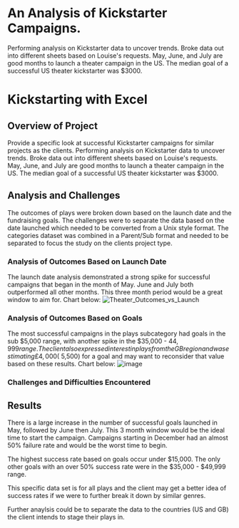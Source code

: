 # An Analysis of Kickstarter Campaigns.
Performing analysis on Kickstarter data to uncover trends. Broke data out into different sheets based on Louise's requests.
May, June, and July are good months to launch a theater campaign in the US. The median goal of a successful US theater kickstarter was $3000. 


# Kickstarting with Excel

## Overview of Project
Provide a specific look at successful Kickstarter campaigns for similar projects as the clients. Performing analysis on Kickstarter data to uncover trends. 
Broke data out into different sheets based on Louise's requests.
May, June, and July are good months to launch a theater campaign in the US. The median goal of a successful US theater kickstarter was $3000. 

## Analysis and Challenges
The outcomes of plays were broken down based on the launch date and the fundraising goals. The challenges were to separate the data based on the date launched which needed to be converted from a Unix style format. The categories dataset was combined in a Parent/Sub format and needed to be separated to focus the study on the clients project type.

### Analysis of Outcomes Based on Launch Date
The launch date analysis demonstrated a strong spike for successful campaigns that began in the month of May. June and July both outperformed all other months. This three month period would be a great window to aim for. Chart below:
![Theater_Outcomes_vs_Launch](https://user-images.githubusercontent.com/87042597/132779238-39e8d97d-eea8-4398-9413-afc34b5d5357.png)

### Analysis of Outcomes Based on Goals
The most successful campaigns in the plays subcategory had goals in the sub $5,000 range, with another spike in the $35,000 - $44,999 range. The client also expressed interest in plays from the GB region and was estimating £4,000 (~$5,500) for a goal and may want to reconsider that value based on these results. Chart below:
![image](https://user-images.githubusercontent.com/87042597/132798798-b18647cb-cd2f-497b-8733-0149b8df5cde.png)

### Challenges and Difficulties Encountered

## Results
There is a large increase in the number of successful goals launched in May, followed by June then July. This 3 month window would be the ideal time to start the campaign. 
Campaigns starting in December had an almost 50% failure rate and would be the worst time to begin. 

The highest success rate based on goals occur under $15,000. The only other goals with an over 50% success rate were in the $35,000 - $49,999 range. 

This specific data set is for all plays and the client may get a better idea of success rates if we were to further break it down by similar genres. 

Further anaylsis could be to separate the data to the countries (US and GB) the client intends to stage their plays in. 
